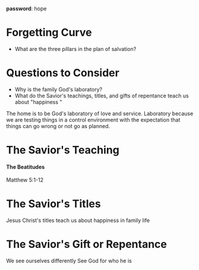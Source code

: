 
**password**: hope


# Forgetting Curve
- What are the three pillars in the plan of salvation?
# Questions to Consider
- Why is the family God's laboratory?
- What do the Savior's teachings, titles, and gifts of repentance teach us about "happiness "

The home is to be God's laboratory of love and service.
Laboratory because we are testing things in a control environment with the expectation that things can go wrong or not go as planned.

# The Savior's Teaching

#### The Beatitudes
Matthew 5:1-12

# The Savior's Titles
Jesus Christ's titles teach us about happiness in family life


# The Savior's Gift or Repentance
We see ourselves differently
See God for who he is